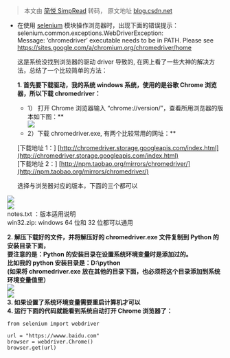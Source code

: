 > 本文由 [简悦 SimpRead](http://ksria.com/simpread/) 转码， 原文地址 [blog.csdn.net](https://blog.csdn.net/Wangm857/article/details/102747352)

*   在使用 [selenium](https://so.csdn.net/so/search?q=selenium&spm=1001.2101.3001.7020) 模块操作浏览器时，出现下面的错误提示：selenium.common.exceptions.WebDriverException:  
    Message: ‘chromedriver’ executable needs to be in PATH. Please see  
    https://sites.google.com/a/chromium.org/chromedriver/home
    
    这是系统没找到浏览器的驱动 driver 导致的, 在网上看了一些大神的解决方法，总结了一个比较简单的方法：
    
    **1. 首先要下载驱动，我的系统 windows 系统，使用的是谷歌 Chrome 浏览器，所以下载 chromedriver：**
    
    *   1） 打开 Chrome 浏览器输入 “chrome://version/”，查看所用浏览器的版本如下图：**  
        ![](https://img-blog.csdnimg.cn/20191025180004737.png?x-oss-process=image/watermark,type_ZmFuZ3poZW5naGVpdGk,shadow_10,text_aHR0cHM6Ly9ibG9nLmNzZG4ubmV0L1dhbmdtODU3,size_16,color_FFFFFF,t_70)
    *   2）下载 chromedriver.exe, 有两个比较常用的网址：**
    
    [下载地址 1：] [http://chromedriver.storage.googleapis.com/index.html](http://chromedriver.storage.googleapis.com/index.html)  
    [下载地址 2：] [http://npm.taobao.org/mirrors/chromedriver/](http://npm.taobao.org/mirrors/chromedriver/)
    
    选择与浏览器对应的版本，下面的三个都可以
    

![](https://img-blog.csdnimg.cn/20191025181243699.png?x-oss-process=image/watermark,type_ZmFuZ3poZW5naGVpdGk,shadow_10,text_aHR0cHM6Ly9ibG9nLmNzZG4ubmV0L1dhbmdtODU3,size_16,color_FFFFFF,t_70)  
![](https://img-blog.csdnimg.cn/20191025181751535.png?x-oss-process=image/watermark,type_ZmFuZ3poZW5naGVpdGk,shadow_10,text_aHR0cHM6Ly9ibG9nLmNzZG4ubmV0L1dhbmdtODU3,size_16,color_FFFFFF,t_70)  
notes.txt ：版本适用说明  
win32.zip: windows 64 位和 32 位都可以通用

**2. 解压下载好的文件，并将解压好的 chromedriver.exe 文件复制到 Python 的安装目录下面，**  
**要注意的是：Python 的安装目录在设置系统环境变量时是添加过的。  
比如我的 python 安装目录是：D:\python  
(如果将 chromedriver.exe 放在其他的目录下面，也必须将这个目录添加到系统环境变量值里）**  
![](https://img-blog.csdnimg.cn/20191025183515107.png?x-oss-process=image/watermark,type_ZmFuZ3poZW5naGVpdGk,shadow_10,text_aHR0cHM6Ly9ibG9nLmNzZG4ubmV0L1dhbmdtODU3,size_16,color_FFFFFF,t_70)  
![](https://img-blog.csdnimg.cn/20191025183646677.png?x-oss-process=image/watermark,type_ZmFuZ3poZW5naGVpdGk,shadow_10,text_aHR0cHM6Ly9ibG9nLmNzZG4ubmV0L1dhbmdtODU3,size_16,color_FFFFFF,t_70)  
**3. 如果设置了系统环境变量需要重启计算机才可以  
4. 运行下面的代码就能看到系统自动打开 Chrome 浏览器了：**

```
from selenium import webdriver

url = "https://wwww.baidu.com"
browser = webdriver.Chrome()
browser.get(url)
```